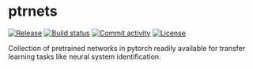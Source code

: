 # ptrnets

[![Release](https://img.shields.io/github/v/release/sacadena/ptrnets)](https://img.shields.io/github/v/release/sacadena/ptrnets)
[![Build status](https://img.shields.io/github/actions/workflow/status/sacadena/ptrnets/main.yml?branch=main)](https://github.com/sacadena/neurovisfit/actions/workflows/main.yml?query=branch%3Amain)
[![Commit activity](https://img.shields.io/github/commit-activity/m/sacadena/ptrnets)](https://img.shields.io/github/commit-activity/m/sacadena/ptrnets)
[![License](https://img.shields.io/github/license/sacadena/ptrnets)](https://img.shields.io/github/license/sacadena/ptrnets)

Collection of pretrained networks in pytorch readily available for transfer learning tasks like neural system identification.
